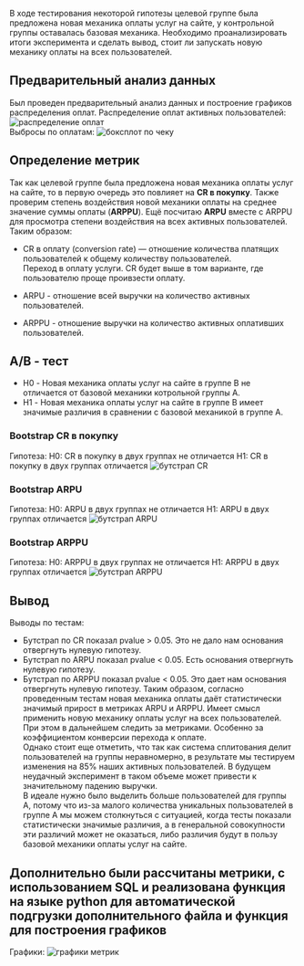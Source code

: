 В ходе тестирования некоторой гипотезы целевой группе была предложена новая механика оплаты услуг на сайте, у контрольной группы оставалась базовая механика.
Необходимо проанализировать итоги эксперимента и сделать вывод, стоит ли запускать новую механику оплаты на всех пользователей.


## Предварительный анализ данных
Был проведен предварительный анализ данных и построение графиков распределения оплат.
Распределение оплат активных пользователей: \
![распределение оплат](https://github.com/belladzhu/statistic_A-B_testing/assets/101130608/e37d641e-ede2-4125-8554-e4d7f97bed72) \
Выбросы по оплатам:
![боксплот по чеку](https://github.com/belladzhu/statistic_A-B_testing/assets/101130608/788ac2c1-4173-42d5-a0bc-36a837ca39c4)

## Определение метрик
Так как целевой группе была предложена новая механика оплаты услуг на сайте, то в первую очередь это повлияет на **CR в покупку**. Также проверим степень воздействия новой механики оплаты на среднее значение суммы оплаты (**ARPPU**). Ещё посчитаю **ARPU** вместе с ARPPU для просмотра степени воздействия на всех активных пользователей. \
Таким образом:
* CR в оплату (сonversion rate) — отношение количества платящих пользователей к общему количеству пользователей.\
Переход в оплату услуги. CR будет выше в том варианте, где пользователю проще проивзести оплату.

* ARPU - отношение всей выручки на количество активных пользователей.

* ARPPU - отношение выручки на количество активных оплативших пользователей.

## A/B - тест
* H0 - Новая механика оплаты услуг на сайте в группе B не отличается от базовой механики котрольной группы A.
* H1 - Новая механика оплаты услуг на сайте в группе B имеет значимые различия в сравнении с базовой механикой в группе A.

### Bootstrap CR в покупку
Гипотеза:
Н0: CR в покупку в двух группах не отличается
Н1: CR в покупку в двух группах отличается
![бутстрап CR](https://github.com/belladzhu/statistic_A-B_testing/assets/101130608/c59bab7b-6eaf-4bde-be3a-24bbdda79a1d)

### Bootstrap ARPU
Гипотеза:
Н0: ARPU в двух группах не отличается
Н1: ARPU в двух группах отличается
![бутстрап ARPU](https://github.com/belladzhu/statistic_A-B_testing/assets/101130608/5edb5257-2c4f-4cfd-b578-98756aebbbc6)

### Bootstrap ARPPU
Гипотеза:
Н0: ARPPU в двух группах не отличается
Н1: ARPPU в двух группах отличается
![бутстрап ARPPU](https://github.com/belladzhu/statistic_A-B_testing/assets/101130608/e050aff9-e9f2-42f4-960d-42ed6660be15)

## Вывод
Выводы по тестам:
* Бутстрап по CR показал pvalue > 0.05. Это не дало нам основания отвергнуть нулевую гипотезу.
* Бутстрап по ARPU показал pvalue < 0.05. Есть основания отвергнуть нулевую гипотезу.
* Бутстрап по ARPPU показал pvalue < 0.05. Это дает нам основания отвергнуть нулевую гипотезу.
Таким образом, согласно проведенным тестам новая механика оплаты даёт статистически значимый прирост в метриках ARPU и ARPPU. Имеет смысл применить новую механику оплаты услуг на всех пользователей. При этом в дальнейшем следить за метриками. Особенно за коэффициентом конверсии перехода к оплате. \
Однако стоит еще отметить, что так как система сплитования делит пользователей на группы неравномерно, в результате мы тестируем изменения на 85% наших активных пользователей. В будущем неудачный эксперимент в таком объеме может привести к значительному падению выручки. \
В идеале нужно было выделить больше пользователей для группы А, потому что из-за малого количества уникальных пользователей в группе А мы можем столкнуться с ситуацией, когда тесты показали статистически значимые различия, а в генеральной совокупности эти различий может не оказаться, либо различия будут в пользу базовой механики оплаты услуг на сайте.

## Дополнительно были рассчитаны метрики, с использованием SQL и реализована функция на языке python для автоматической подгрузки дополнительного файла и функция для построения графиков
Графики:
![графики метрик](https://github.com/belladzhu/statistic_A-B_testing/assets/101130608/fc091638-7517-4368-8179-ca4f562bd96c)



